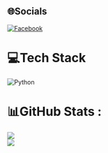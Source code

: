 
## 🌐Socials
[![Facebook](https://img.shields.io/badge/Facebook-%231877F2.svg?logo=Facebook&logoColor=white)](https://facebook.com/dunp69) 
# 💻Tech Stack
![Python](https://img.shields.io/badge/python-3670A0?style=for-the-badge&logo=python&logoColor=ffdd54)
# 📊GitHub Stats :
![](https://github-readme-stats.vercel.app/api?username=VanDung-dev&theme=dark&hide_border=true&include_all_commits=true&count_private=false)<br/>
![](https://github-readme-stats.vercel.app/api/top-langs/?username=VanDung-dev&theme=dark&hide_border=true&include_all_commits=true&count_private=false&layout=compact)


